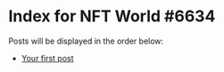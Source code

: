 # Index for NFT World #6634
Posts will be displayed in the order below:

- [Your first post](./001-first.md)

